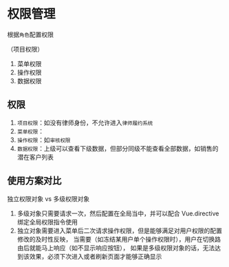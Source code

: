 # 权限管理

根据`角色`配置权限

（项目权限）

1.  菜单权限
2.  操作权限
3.  数据权限

## 权限

1.  `项目权限`：如没有律师身份，不允许进入`律师履约系统`
2.  `菜单权限`：
3.  `操作权限`：如`审核权限`
4.  `数据权限`：上级可以查看下级数据，但部分同级不能查看全部数据，如销售的潜在客户列表

## 使用方案对比

独立权限对象 vs 多级权限对象

1.  多级对象只需要请求一次，然后配置在全局当中，并可以配合 Vue.directive 绑定全局权限指令使用
2.  独立对象需要进入菜单后二次请求操作权限，但是能够满足对用户权限的配置修改的及时性反映，
    当需要（如冻结某用户单个操作权限时），用户在切换路由后就能马上响应（如不显示响应按钮），
    如果是多级权限对象的话，无法达到该效果，必须下次进入或者刷新页面才能够正确显示
